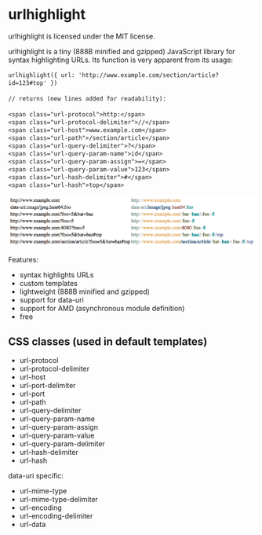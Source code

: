 urlhighlight
============

urlhighlight is licensed under the MIT license.

urlhighlight is a tiny (888B minified and gzipped) JavaScript library for syntax highlighting URLs.
Its function is very apparent from its usage:

    urlhighlight({ url: 'http://www.example.com/section/article?id=123#top' })

    // returns (new lines added for readability):

    <span class="url-protocol">http:</span>
    <span class="url-protocol-delimiter">//</span>
    <span class="url-host">www.example.com</span>
    <span class="url-path">/section/article</span>
    <span class="url-query-delimiter">?</span>
    <span class="url-query-param-name">id</span>
    <span class="url-query-param-assign">=</span>
    <span class="url-query-param-value">123</span>
    <span class="url-hash-delimiter">#</span>
    <span class="url-hash">top</span>


![](http://github.com/DavidDurman/urlhighlight/raw/master/screenshot.png)


Features:

- syntax highlights URLs
- custom templates
- lightweight (888B minified and gzipped)
- support for data-uri
- support for AMD (asynchronous module definition)
- free


CSS classes (used in default templates)
---------------------------------------

- url-protocol
- url-protocol-delimiter
- url-host
- url-port-delimiter
- url-port
- url-path
- url-query-delimiter
- url-query-param-name
- url-query-param-assign
- url-query-param-value
- url-query-param-delimiter
- url-hash-delimiter
- url-hash

data-uri specific:

- url-mime-type
- url-mime-type-delimiter
- url-encoding
- url-encoding-delimiter
- url-data


